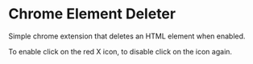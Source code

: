 # Chrome Element Deleter

Simple chrome extension that deletes an HTML element when enabled.

To enable click on the red X icon, to disable click on the icon again.

